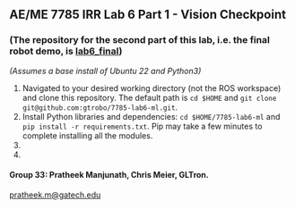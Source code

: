 ## AE/ME 7785 IRR Lab 6 Part 1 - Vision Checkpoint
### (The repository for the second part of this lab, i.e. the final robot demo, is [lab6_final](https://github.com/gtrobo/lab6_final)) 
*(Assumes a base install of Ubuntu 22 and Python3)*
1. Navigated to your desired working directory (not the ROS workspace) and clone this repository. The default path is `cd $HOME` and `git clone git@github.com:gtrobo/7785-lab6-ml.git`.
2. Install Python libraries and dependencies: `cd $HOME/7785-lab6-ml` and `pip install -r requirements.txt`. Pip may take a few minutes to complete installing all the modules.
3. 
4. 

#### Group 33: Pratheek Manjunath, Chris Meier, GLTron.<br>
pratheek.m@gatech.edu<br>
